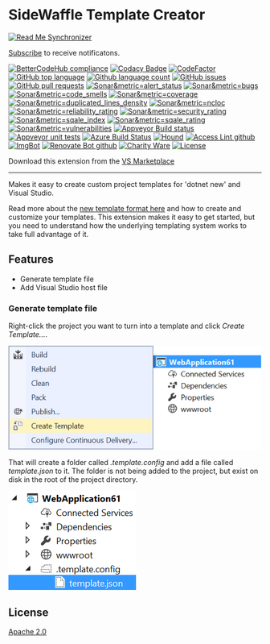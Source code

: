 # SideWaffle Template Creator


<!--BadgesSTART-->
[![Read Me Synchronizer](https://img.shields.io/badge/-powered%20by%20read%20me%20synchronizer-brightgreen.svg)](https://github.com/undefined/ReadMeSynchronizer)
<!-- Powered by https://github.com/undefined/ReadMeSynchronizer -->

[Subscribe](https://github.com/GregTrevellick/Gregt.sidewafflev2/subscription) to receive notificatons.

[![BetterCodeHub compliance](https://bettercodehub.com/edge/badge/GregTrevellick/Gregt.sidewafflev2?branch=master)](https://bettercodehub.com/results/GregTrevellick/Gregt.sidewafflev2)
[![Codacy Badge](https://api.codacy.com/project/badge/Grade/64d3c825785c4398a4e0c0f3c0542865)](https://www.codacy.com/project/gtrevellick/Gregt.sidewafflev2/dashboard?utm_source=github.com&amp;utm_medium=referral&amp;utm_content=GregTrevellick/Gregt.sidewafflev2&amp;utm_campaign=Badge_Grade_Dashboard)
[![CodeFactor](https://www.codefactor.io/repository/github/GregTrevellick/Gregt.sidewafflev2/badge)](https://www.codefactor.io/repository/github/GregTrevellick/Gregt.sidewafflev2)
[![GitHub top language](https://img.shields.io/github/languages/top/GregTrevellick/Gregt.sidewafflev2.svg)](https://github.com/GregTrevellick/Gregt.sidewafflev2)
[![Github language count](https://img.shields.io/github/languages/count/GregTrevellick/Gregt.sidewafflev2.svg)](https://github.com/GregTrevellick/Gregt.sidewafflev2)
[![GitHub issues](https://img.shields.io/github/issues-raw/GregTrevellick/Gregt.sidewafflev2.svg)](https://github.com/GregTrevellick/Gregt.sidewafflev2/issues)
[![GitHub pull requests](https://img.shields.io/github/issues-pr-raw/GregTrevellick/Gregt.sidewafflev2.svg)](https://github.com/GregTrevellick/Gregt.sidewafflev2/pulls)
[![Sonar&metric=alert_status](https://sonarcloud.io/api/project_badges/measure?project=Gregt.sidewafflev2&metric=alert_status)](https://sonarcloud.io/dashboard?id=Gregt.sidewafflev2)
[![Sonar&metric=bugs](https://sonarcloud.io/api/project_badges/measure?project=Gregt.sidewafflev2&metric=bugs)](https://sonarcloud.io/component_measures?id=Gregt.sidewafflev2&metric=bugs)
[![Sonar&metric=code_smells](https://sonarcloud.io/api/project_badges/measure?project=Gregt.sidewafflev2&metric=code_smells)](https://sonarcloud.io/component_measures?id=Gregt.sidewafflev2&metric=code_smells)
[![Sonar&metric=coverage](https://sonarcloud.io/api/project_badges/measure?project=Gregt.sidewafflev2&metric=coverage)](https://sonarcloud.io/component_measures?id=Gregt.sidewafflev2&metric=Coverage)
[![Sonar&metric=duplicated_lines_density](https://sonarcloud.io/api/project_badges/measure?project=Gregt.sidewafflev2&metric=duplicated_lines_density)](https://sonarcloud.io/component_measures?id=Gregt.sidewafflev2&metric=duplicated_lines)
[![Sonar&metric=ncloc](https://sonarcloud.io/api/project_badges/measure?project=Gregt.sidewafflev2&metric=ncloc)](https://sonarcloud.io/component_measures?id=Gregt.sidewafflev2&metric=ncloc)
[![Sonar&metric=reliability_rating](https://sonarcloud.io/api/project_badges/measure?project=Gregt.sidewafflev2&metric=reliability_rating)](https://sonarcloud.io/component_measures?id=Gregt.sidewafflev2&metric=reliability_rating)
[![Sonar&metric=security_rating](https://sonarcloud.io/api/project_badges/measure?project=Gregt.sidewafflev2&metric=security_rating)](https://sonarcloud.io/component_measures?id=Gregt.sidewafflev2&metric=security_rating)
[![Sonar&metric=sqale_index](https://sonarcloud.io/api/project_badges/measure?project=Gregt.sidewafflev2&metric=sqale_index)](https://sonarcloud.io/component_measures?id=Gregt.sidewafflev2&metric=sqale_index)
[![Sonar&metric=sqale_rating](https://sonarcloud.io/api/project_badges/measure?project=Gregt.sidewafflev2&metric=sqale_rating)](https://sonarcloud.io/component_measures?id=Gregt.sidewafflev2&metric=sqale_rating)
[![Sonar&metric=vulnerabilities](https://sonarcloud.io/api/project_badges/measure?project=Gregt.sidewafflev2&metric=vulnerabilities)](https://sonarcloud.io/component_measures?id=Gregt.sidewafflev2&metric=vulnerabilities)
[![Appveyor Build status](https://ci.appveyor.com/api/projects/status/53q1kagc0jsbfpik?svg=true)](https://ci.appveyor.com/project/GregTrevellick/Gregt-sidewafflev2)
[![Appveyor unit tests](https://img.shields.io/appveyor/tests/GregTrevellick/Gregt-sidewafflev2.svg)](https://ci.appveyor.com/project/GregTrevellick/Gregt-sidewafflev2/build/tests)
[![Azure Build Status](https://gregtrevellick.visualstudio.com/Gregt.sidewafflev2/_apis/build/status/Gregt.sidewafflev2)](https://gregtrevellick.visualstudio.com/Gregt.sidewafflev2/_build/latest?definitionId=9)
[![Hound](https://img.shields.io/badge/hound_ci-checked-brightgreen.svg)](https://houndci.com/)
[![Access Lint github](https://img.shields.io/badge/a11y-checked-brightgreen.svg)](https://www.accesslint.com)
[![ImgBot](https://img.shields.io/badge/images-optimized-brightgreen.svg)](https://imgbot.net/)
[![Renovate Bot github](https://img.shields.io/badge/renovatebot-checked-brightgreen.svg)](https://renovatebot.com/)
[![Charity Ware](https://img.shields.io/badge/charity%20ware-thank%20you-brightgreen.svg)](https://github.com/GregTrevellick/MiscellaneousArtefacts/wiki/Charity-Ware)
[![License](https://img.shields.io/github/license/gittools/gitlink.svg)](/LICENSE.txt)
<!--BadgesEND-->





Download this extension from the [VS Marketplace](https://marketplace.visualstudio.com/items?itemName=Sayed-Ibrahim-Hashimi.SidewaffleCreator2017)

---------------------------------------

Makes it easy to create custom project templates for 'dotnet new' and Visual Studio.

Read more about the [new template format here](https://blogs.msdn.microsoft.com/dotnet/2017/04/02/how-to-create-your-own-templates-for-dotnet-new/) and how to create and customize your templates. This extension makes it easy to get started, but you need to understand how the underlying templating system works to take full advantage of it.

## Features

- Generate template file
- Add Visual Studio host file

### Generate template file
Right-click the project you want to turn into a template and click *Create Template...*.

![Context menu project](art/context-menu-project.png)

That will create a folder called *.template.config* and add a file called *template.json* to it. The folder is not being added to the project, but exist on disk in the root of the project directory.

![Solution Explorer](art/solution-explorer.png)

## License
[Apache 2.0](LICENSE)
